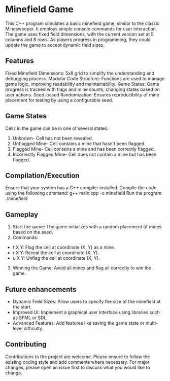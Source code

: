 # Minefield Game
This C++ program simulates a basic minefield game, similar to the classic Minesweeper. It employs simple console commands for user interaction. The game uses fixed field dimensions, with the current version set at 5 columns and 8 rows. As players progress in programming, they could update the game to accept dynamic field sizes.

## Features
Fixed Minefield Dimensions: 5x8 grid to simplify the understanding and debugging process. 
Modular Code Structure: Functions are used to manage game logic, improving readability and maintainability.
Game States: Game progress is tracked with flags and mine counts, changing states based on user actions.
Seed-based Randomization: Ensures reproducibility of mine placement for testing by using a configurable seed.

## Game States
Cells in the game can be in one of several states:
1. Unknown- Cell has not been revealed.
2. Unflagged Mine- Cell contains a mine that hasn't been flagged.
3. Flagged Mine- Cell contains a mine and has been correctly flagged.
4. Incorrectly Flagged Mine- Cell does not contain a mine but has been flagged.

## Compilation/Execution
Ensure that your system has a C++ compiler installed. Compile the code using the following command:
g++ main.cpp -o minefield
Run the program:
./minefield

## Gameplay
1. Start the game: The game initializes with a random placement of mines based on the seed.
2. Commands:
- f X Y: Flag the cell at coordinate (X, Y) as a mine.
- r X Y: Reveal the cell at coordinate (X, Y).
- u X Y: Unflag the cell at coordinate (X, Y).
3. Winning the Game: Avoid all mines and flag all correctly to win the game.

## Future enhancements
- Dynamic Field Sizes: Allow users to specify the size of the minefield at the start.
- Improved UI: Implement a graphical user interface using libraries such as SFML or SDL.
- Advanced Features: Add features like saving the game state or multi-level difficulty.

## Contributing
Contributions to the project are welcome. Please ensure to follow the existing coding style and add comments where necessary. 
For major changes, please open an issue first to discuss what you would like to change.
